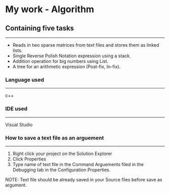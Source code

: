 # My work - Algorithm
## Containing five tasks
----
+ Reads in two sparse matrices from text files and stores them as linked lists.
+ Single Reverse Polish Notation expression using a stack.
+ Addition operation for big numbers using List.
+ A tree for an arithmetic expression (Post-fix, In-fix).

### Language used
----
c++

### IDE used
-----
Visual Studio

### How to save a text file as an arguement
----
1. Right click your project on the Solution Explorer
2. Click Properties
3. Type name of text file in the Command Arguements filed in the Debugging tab in the Configuration Properties.

NOTE: Text file should be already saved in your Source files before save as argument.
